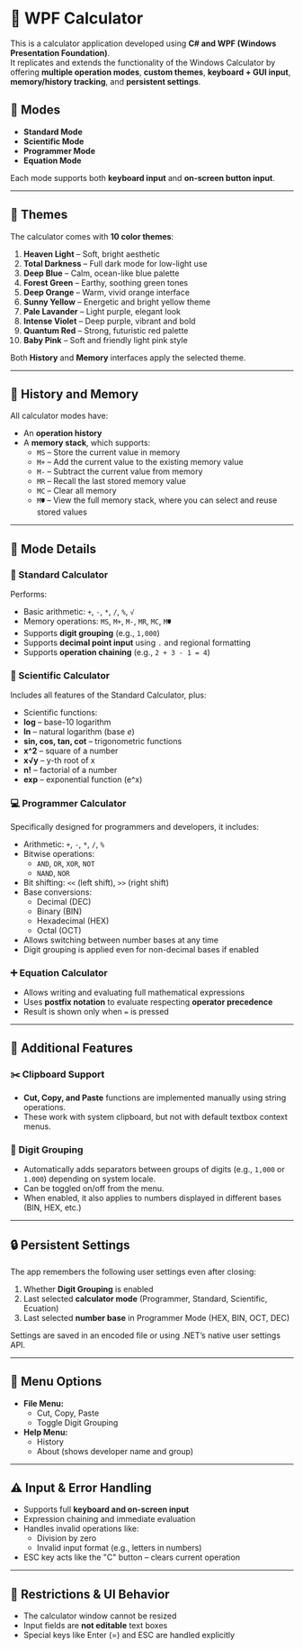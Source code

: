 # 🧮 WPF Calculator

This is a calculator application developed using **C# and WPF (Windows Presentation Foundation)**.  
It replicates and extends the functionality of the Windows Calculator by offering **multiple operation modes**, **custom themes**, **keyboard + GUI input**, **memory/history tracking**, and **persistent settings**.

## 🧠 Modes

- **Standard Mode**
- **Scientific Mode**
- **Programmer Mode**
- **Equation Mode**

Each mode supports both **keyboard input** and **on-screen button input**.

---

## 🎨 Themes

The calculator comes with **10 color themes**:

1. **Heaven Light** – Soft, bright aesthetic
2. **Total Darkness** – Full dark mode for low-light use
3. **Deep Blue** – Calm, ocean-like blue palette
4. **Forest Green** – Earthy, soothing green tones
5. **Deep Orange** – Warm, vivid orange interface
6. **Sunny Yellow** – Energetic and bright yellow theme
7. **Pale Lavander** – Light purple, elegant look
8. **Intense Violet** – Deep purple, vibrant and bold
9. **Quantum Red** – Strong, futuristic red palette
10. **Baby Pink** – Soft and friendly light pink style

Both **History** and **Memory** interfaces apply the selected theme.

---

## 🧾 History and Memory

All calculator modes have:

- An **operation history**
- A **memory stack**, which supports:
  - `MS` – Store the current value in memory
  - `M+` – Add the current value to the existing memory value
  - `M-` – Subtract the current value from memory
  - `MR` – Recall the last stored memory value
  - `MC` – Clear all memory
  - `M🠷` – View the full memory stack, where you can select and reuse stored values

---

## 🧮 Mode Details

### 🔹 Standard Calculator
Performs:
- Basic arithmetic: `+`, `-`, `*`, `/`, `%`, `√`
- Memory operations: `MS`, `M+`, `M-`, `MR`, `MC`, `M🠷`
- Supports **digit grouping** (e.g., `1,000`)
- Supports **decimal point input** using `.` and regional formatting
- Supports **operation chaining** (e.g., `2 + 3 - 1 = 4`)

### 🔬 Scientific Calculator
Includes all features of the Standard Calculator, plus:
- Scientific functions:
- **log** – base-10 logarithm
- **ln** – natural logarithm (base *e*)
- **sin, cos, tan, cot** – trigonometric functions
- **x^2** – square of a number
- **x√y** – y-th root of x
- **n!** – factorial of a number
- **exp** – exponential function (e^x)

### 💻 Programmer Calculator
Specifically designed for programmers and developers, it includes:
- Arithmetic: `+`, `-`, `*`, `/`, `%`
- Bitwise operations:
  - `AND`, `OR`, `XOR`, `NOT`
  - `NAND`, `NOR`
- Bit shifting: `<<` (left shift), `>>` (right shift)
- Base conversions:
  - Decimal (DEC)
  - Binary (BIN)
  - Hexadecimal (HEX)
  - Octal (OCT)
- Allows switching between number bases at any time
- Digit grouping is applied even for non-decimal bases if enabled

### ➕ Equation Calculator
- Allows writing and evaluating full mathematical expressions
- Uses **postfix notation** to evaluate respecting **operator precedence**
- Result is shown only when `=` is pressed

---

## 🧰 Additional Features

### ✂️ Clipboard Support
- **Cut, Copy, and Paste** functions are implemented manually using string operations.
- These work with system clipboard, but not with default textbox context menus.
  
### 🧮 Digit Grouping
- Automatically adds separators between groups of digits (e.g., `1,000` or `1.000`) depending on system locale.
- Can be toggled on/off from the menu.
- When enabled, it also applies to numbers displayed in different bases (BIN, HEX, etc.)

---

## 🔒 Persistent Settings

The app remembers the following user settings even after closing:
1. Whether **Digit Grouping** is enabled
2. Last selected **calculator mode** (Programmer, Standard, Scientific, Ecuation)
3. Last selected **number base** in Programmer Mode (HEX, BIN, OCT, DEC)

Settings are saved in an encoded file or using .NET’s native user settings API.

---

## 🧰 Menu Options

- **File Menu:**
  - Cut, Copy, Paste
  - Toggle Digit Grouping
- **Help Menu:**
  - History
  - About (shows developer name and group)

---

## ⚠️ Input & Error Handling

- Supports full **keyboard and on-screen input**
- Expression chaining and immediate evaluation
- Handles invalid operations like:
  - Division by zero
  - Invalid input format (e.g., letters in numbers)
- ESC key acts like the "C" button – clears current operation

---

## 🚫 Restrictions & UI Behavior

- The calculator window cannot be resized
- Input fields are **not editable** text boxes
- Special keys like Enter (=) and ESC are handled explicitly
